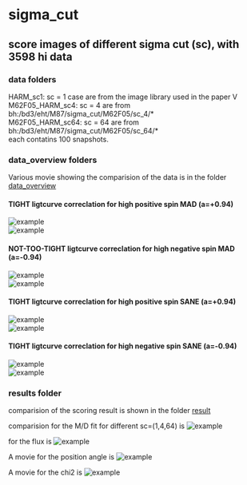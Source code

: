 # sigma_cut
## score images of different sigma cut (sc), with 3598 hi data

### data folders
HARM_sc1: sc = 1 case are from the image library used in the paper V </br>
M62F05_HARM_sc4: sc = 4 are from  bh:/bd3/eht/M87/sigma_cut/M62F05/sc_4/* </br>
M62F05_HARM_sc64: sc = 64 are from bh:/bd3/eht/M87/sigma_cut/M62F05/sc_64/* </br>
each contatins 100 snapshots.</br>

### data_overview folders
Various movie showing the comparision of the data is in the folder [data_overview](https://github.com/hungyipu/sigma_cut/tree/master/data_overview)</br>
#### TIGHT ligtcurve correclation for high positive spin MAD (a=+0.94)
![example](https://github.com/hungyipu/sigma_cut/blob/master/data_overview/mov_sc_MAD_a%2B0.94_m160.gif)
</br>
![example](https://github.com/hungyipu/sigma_cut/blob/master/data_overview/mov_sc_MAD_a%2B0.94_m1.gif)

#### NOT-TOO-TIGHT ligtcurve correclation for high negative spin MAD (a=-0.94)
![example](https://github.com/hungyipu/sigma_cut/blob/master/data_overview/mov_sc_MAD_a-0.94_m160.gif)
</br>
![example](https://github.com/hungyipu/sigma_cut/blob/master/data_overview/mov_sc_MAD_a-0.94_m1.gif)

#### TIGHT ligtcurve correclation for high positive spin SANE (a=+0.94)
![example](https://github.com/hungyipu/sigma_cut/blob/master/data_overview/mov_sc_SANE_a%2B0.94_m160.gif)
</br>
![example](https://github.com/hungyipu/sigma_cut/blob/master/data_overview/mov_sc_SANE_a%2B0.94_m1.gif)

#### TIGHT ligtcurve correclation for high negative spin SANE (a=-0.94)
![example](https://github.com/hungyipu/sigma_cut/blob/master/data_overview/mov_sc_SANE_a-0.94_m160.gif)
</br>
![example](https://github.com/hungyipu/sigma_cut/blob/master/data_overview/mov_sc_SANE_a-0.94_m1.gif)

### results folder
comparision of the scoring result is shown in the folder [result](https://github.com/hungyipu/sigma_cut/tree/master/result) </br>

comparision for the M/D fit for different sc=(1,4,64) is
![example](https://github.com/hungyipu/sigma_cut/blob/master/result/mov_mod.gif)

for the flux is
![example](https://github.com/hungyipu/sigma_cut/blob/master/result/mov_flux.gif)

A movie for the position angle is
![example](https://github.com/hungyipu/sigma_cut/blob/master/result/mov_pa.gif)

A movie for the chi2 is
![example](https://github.com/hungyipu/sigma_cut/blob/master/result/mov_ch2.gif)
